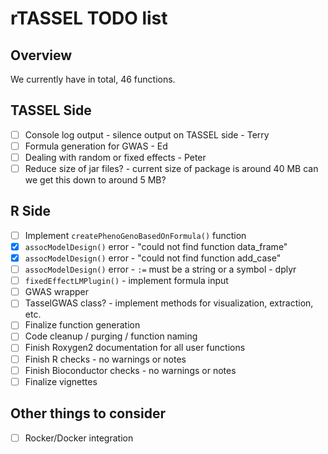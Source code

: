 # rTASSEL TODO list

## Overview
We currently have in total, 46 functions.

## TASSEL Side
- [ ] Console log output - silence output on TASSEL side - Terry
- [ ] Formula generation for GWAS - Ed 
- [ ] Dealing with random or fixed effects - Peter
- [ ] Reduce size of jar files? - current size of package is around 40 MB
      can we get this down to around 5 MB?

## R Side
- [ ] Implement `createPhenoGenoBasedOnFormula()` function
- [x] `assocModelDesign()` error - "could not find function data_frame"
- [x] `assocModelDesign()` error - "could not find function add_case"
- [ ] `assocModelDesign()` error - `:=` must be a string or a symbol - dplyr
- [ ] `fixedEffectLMPlugin()` - implement formula input
- [ ] GWAS wrapper
- [ ] TasselGWAS class? - implement methods for visualization, extraction, etc.
- [ ] Finalize function generation
- [ ] Code cleanup / purging / function naming
- [ ] Finish Roxygen2 documentation for all user functions
- [ ] Finish R checks - no warnings or notes
- [ ] Finish Bioconductor checks - no warnings or notes
- [ ] Finalize vignettes

## Other things to consider
- [ ] Rocker/Docker integration
